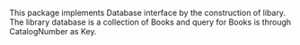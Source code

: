 This package implements Database interface by the construction of libary. The library database is a collection of Books and query for Books is through CatalogNumber as Key. 
